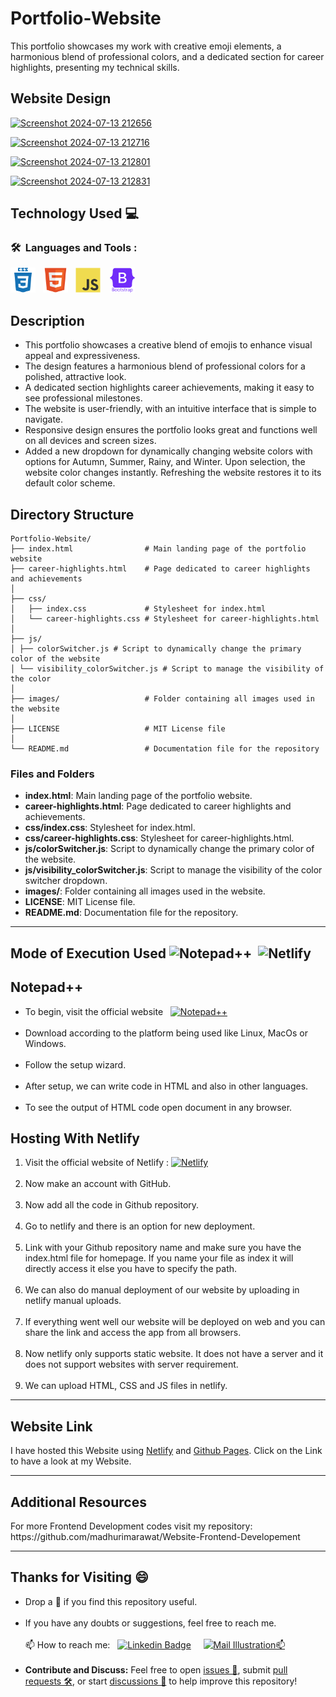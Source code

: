 # Portfolio-Website
This portfolio showcases my work with creative emoji elements, a harmonious blend of professional colors, and a dedicated section for career highlights, presenting my technical skills.

<h2>Website Design</h2>

<a href = "https://madhurimarawat.github.io/Portfolio-Website/">![Screenshot 2024-07-13 212656](https://github.com/user-attachments/assets/d3e225c3-9dd0-4685-af2b-079c9f4d8838)</a>

<a href = "https://madhurimarawat.github.io/Portfolio-Website/">![Screenshot 2024-07-13 212716](https://github.com/user-attachments/assets/9fa204dc-c867-47e1-a77b-ecd89bbf9c34)</a>

<a href = "https://madhurimarawat.github.io/Portfolio-Website/">![Screenshot 2024-07-13 212801](https://github.com/user-attachments/assets/36298b1e-b54b-4360-b2e4-8759fa123010)</a>

<a href = "https://madhurimarawat.github.io/Portfolio-Website/">![Screenshot 2024-07-13 212831](https://github.com/user-attachments/assets/2f4e5ec7-6fa1-49b6-8103-e322aa37f73b)</a>

## Technology Used 💻

### 🛠 &nbsp;Languages and Tools :
<p>
<img src="https://github.com/devicons/devicon/blob/master/icons/css3/css3-plain-wordmark.svg"  title="CSS" alt="CSS" width="40" height="40"/>&nbsp;&nbsp;
<img src="https://github.com/devicons/devicon/blob/master/icons/html5/html5-original.svg" title="HTML" alt="HTML" width="40" height="40"/>&nbsp;&nbsp;
<img src="https://github.com/devicons/devicon/blob/master/icons/javascript/javascript-original.svg" title="JavaScript" alt="JavaScript" width="40" height="40"/>&nbsp;&nbsp;&nbsp;
  <img src="https://github.com/devicons/devicon/blob/master/icons/bootstrap/bootstrap-plain-wordmark.svg"  title="Bootstrap" alt="Bootstrap" width="40" height="40"/>&nbsp;
</p>

## Description

- This portfolio showcases a creative blend of emojis to enhance visual appeal and expressiveness.
- The design features a harmonious blend of professional colors for a polished, attractive look.
- A dedicated section highlights career achievements, making it easy to see professional milestones.
- The website is user-friendly, with an intuitive interface that is simple to navigate.
- Responsive design ensures the portfolio looks great and functions well on all devices and screen sizes.
- Added a new dropdown for dynamically changing website colors with options for Autumn, Summer, Rainy, and Winter. Upon selection, the website color changes instantly. Refreshing the website restores it to its default color scheme.

## Directory Structure

```
Portfolio-Website/
├── index.html                # Main landing page of the portfolio website
├── career-highlights.html    # Page dedicated to career highlights and achievements
│
├── css/
│   ├── index.css             # Stylesheet for index.html
│   └── career-highlights.css # Stylesheet for career-highlights.html
│
├── js/
│ ├── colorSwitcher.js # Script to dynamically change the primary color of the website
│ └── visibility_colorSwitcher.js # Script to manage the visibility of the color 
│
├── images/                   # Folder containing all images used in the website
│
├── LICENSE                   # MIT License file
│
└── README.md                 # Documentation file for the repository
```

### Files and Folders

- **index.html**: Main landing page of the portfolio website.
- **career-highlights.html**: Page dedicated to career highlights and achievements.
- **css/index.css**: Stylesheet for index.html.
- **css/career-highlights.css**: Stylesheet for career-highlights.html.
- **js/colorSwitcher.js**: Script to dynamically change the primary color of the website.
- **js/visibility_colorSwitcher.js**: Script to manage the visibility of the color switcher dropdown.
- **images/**: Folder containing all images used in the website.
- **LICENSE**: MIT License file.
- **README.md**: Documentation file for the repository.

---

## Mode of Execution Used  <img src="https://th.bing.com/th?id=OSAAS.67CE744F3AF9AB3181DA21630627453B&w=80&h=80&o=6&dpr=2&pid=5.1" title="Notepad++" alt="Notepad++" width="40" height="40"> </a> &nbsp;<img src="https://cdn.freebiesupply.com/logos/large/2x/netlify-logo-png-transparent.png" title="Netlify" alt="Netlify" width="40" height="40">
<h2>Notepad++</h2>
<ul>
<li>To begin, visit the official website &nbsp; <a href="https://notepad-plus-plus.org/downloads/"><img src="https://th.bing.com/th?id=OSAAS.67CE744F3AF9AB3181DA21630627453B&w=80&h=80&o=6&dpr=2&pid=5.1" title="Notepad++" alt="Notepad++" width="40" height="40"> </a>   <br><br></li>
<li>Download according to the platform being used like Linux, MacOs or Windows.<br><br>
<li> Follow the setup wizard.<br><br></li>
<li> After setup, we can write code in HTML and also in other languages.<br><br></li>
<li>To see the output of HTML code open document in any browser.<br></li>
</ul>

## Hosting With Netlify

1. Visit the official website of Netlify : <a href="https://www.netlify.com/"><img src="https://cdn.freebiesupply.com/logos/large/2x/netlify-logo-png-transparent.png" title="Netlify" alt="Netlify" width="40" height="40"></a>
<br><br>
2. Now make an account with GitHub.<br><br>
3. Now add all the code in Github repository.<br><br>
4. Go to netlify and there is an option for new deployment.<br><br>
5. Link with your Github repository name and make sure you have the index.html file for homepage. If you name your file as index it will directly access it else you have to specify the path.<br><br>
6. We can also do manual deployment of our website by uploading in netlify manual uploads.<br><br>
7. If everything went well our website will be deployed on web and you can share the link and access the app from all browsers.<br><br>
8. Now netlify only supports static website. It does not have a server and it does not support websites with server requirement.<br><br>
9. We can upload HTML, CSS and JS files in netlify.

---

## Website Link

<p>I have hosted this Website using <a href="https://madhurima-rawat-portfolio.netlify.app/">Netlify</a>  and  <a href = "https://madhurimarawat.github.io/Portfolio-Website/">Github Pages</a>. Click on the Link to have a look at my Website.</p>

---
## Additional Resources 

<p> For more Frontend Development codes visit my repository: https://github.com/madhurimarawat/Website-Frontend-Developement </p>

---

## Thanks for Visiting 😄

- Drop a 🌟 if you find this repository useful.<br><br>
- If you have any doubts or suggestions, feel free to reach me.<br><br>
📫 How to reach me:  &nbsp; [![Linkedin Badge](https://img.shields.io/badge/-madhurima-blue?style=flat&logo=Linkedin&logoColor=white)](https://www.linkedin.com/in/madhurima-rawat/) &nbsp; &nbsp;
<a href ="mailto:rawatmadhurima@gmail.com"><img src="https://github.com/madhurimarawat/Machine-Learning-Using-Python/assets/105432776/b6a0873a-e961-42c0-8fbf-ab65828c961a" height=35 width=30 title="Mail Illustration" alt="Mail Illustration📫" > </a><br><br>
- **Contribute and Discuss:** Feel free to open <a href= "https://github.com/madhurimarawat/Portfolio-Website/issues">issues 🐛</a>, submit <a href = "https://github.com/madhurimarawat/Portfolio-Website/pulls">pull requests 🛠️</a>, or start <a href = "https://github.com/madhurimarawat/Portfolio-Website/discussions">discussions 💬</a> to help improve this repository!
